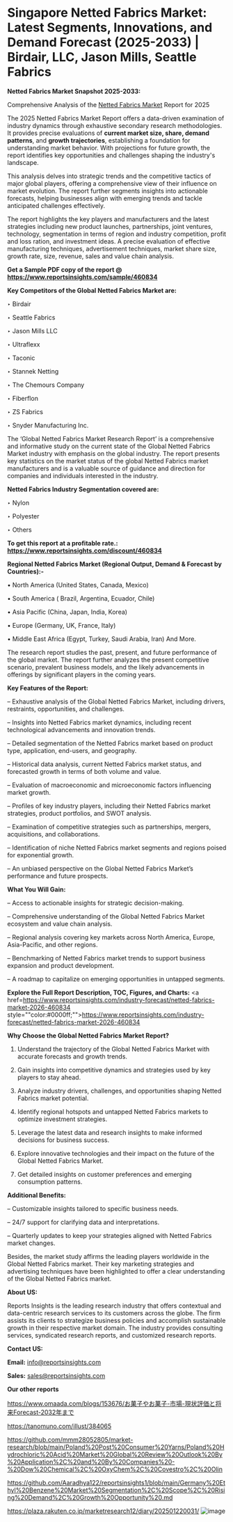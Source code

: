 # Singapore Netted Fabrics Market: Latest Segments, Innovations, and Demand Forecast (2025-2033) | Birdair, LLC, Jason Mills, Seattle Fabrics

<strong>Netted Fabrics Market Snapshot 2025-2033:</strong>

Comprehensive Analysis of the <a href=https://www.reportsinsights.com/sample/460834>Netted Fabrics Market</a> Report for 2025

The 2025 Netted Fabrics Market Report offers a data-driven examination of industry dynamics through exhaustive secondary research methodologies. It provides precise evaluations of <strong>current market size, share, demand patterns</strong>, and <strong>growth trajectories</strong>, establishing a foundation for understanding market behavior. With projections for future growth, the report identifies key opportunities and challenges shaping the industry's landscape.

This analysis delves into strategic trends and the competitive tactics of major global players, offering a comprehensive view of their influence on market evolution. The report further segments insights into actionable forecasts, helping businesses align with emerging trends and tackle anticipated challenges effectively.

The report highlights the key players and manufacturers and the latest strategies including new product launches, partnerships, joint ventures, technology, segmentation in terms of region and industry competition, profit and loss ration, and investment ideas. A precise evaluation of effective manufacturing techniques, advertisement techniques, market share size, growth rate, size, revenue, sales and value chain analysis.

<strong>Get a Sample PDF copy of the report @ <a href=https://www.reportsinsights.com/sample/460834 style=color:#0000ff;>https://www.reportsinsights.com/sample/460834</a></strong>

<strong>Key Competitors of the Global Netted Fabrics Market are:</strong>

‣ Birdair

‣ Seattle Fabrics

‣ Jason Mills LLC

‣ Ultraflexx

‣ Taconic

‣ Stannek Netting

‣ The Chemours Company

‣ Fiberflon

‣ ZS Fabrics

‣ Snyder Manufacturing Inc.

The ‘Global Netted Fabrics Market Research Report’ is a comprehensive and informative study on the current state of the Global Netted Fabrics Market industry with emphasis on the global industry. The report presents key statistics on the market status of the global Netted Fabrics market manufacturers and is a valuable source of guidance and direction for companies and individuals interested in the industry.

<strong>Netted Fabrics Industry Segmentation covered are:</strong>

‣ Nylon

‣ Polyester

‣ Others

<strong>To get this report at a profitable rate.: <a href=https://www.reportsinsights.com/discount/460834 style=color:#0000ff;>https://www.reportsinsights.com/discount/460834</a></strong>

<strong>Regional Netted Fabrics Market (Regional Output, Demand &amp; Forecast by Countries):-</strong>

• North America (United States, Canada, Mexico)

• South America ( Brazil, Argentina, Ecuador, Chile)

• Asia Pacific (China, Japan, India, Korea)

• Europe (Germany, UK, France, Italy)

• Middle East Africa (Egypt, Turkey, Saudi Arabia, Iran) And More.

The research report studies the past, present, and future performance of the global market. The report further analyzes the present competitive scenario, prevalent business models, and the likely advancements in offerings by significant players in the coming years.

<strong>Key Features of the Report:</strong>

– Exhaustive analysis of the Global Netted Fabrics Market, including drivers, restraints, opportunities, and challenges.

– Insights into Netted Fabrics market dynamics, including recent technological advancements and innovation trends.

– Detailed segmentation of the Netted Fabrics market based on product type, application, end-users, and geography.

– Historical data analysis, current Netted Fabrics market status, and forecasted growth in terms of both volume and value.

– Evaluation of macroeconomic and microeconomic factors influencing market growth.

– Profiles of key industry players, including their Netted Fabrics market strategies, product portfolios, and SWOT analysis.

– Examination of competitive strategies such as partnerships, mergers, acquisitions, and collaborations.

– Identification of niche Netted Fabrics market segments and regions poised for exponential growth.

– An unbiased perspective on the Global Netted Fabrics Market’s performance and future prospects.

<strong>What You Will Gain:</strong>

– Access to actionable insights for strategic decision-making.

– Comprehensive understanding of the Global Netted Fabrics Market ecosystem and value chain analysis.

– Regional analysis covering key markets across North America, Europe, Asia-Pacific, and other regions.

– Benchmarking of Netted Fabrics market trends to support business expansion and product development.

– A roadmap to capitalize on emerging opportunities in untapped segments.

<strong>Explore the Full Report Description, TOC, Figures, and Charts:</strong>
<a href=https://www.reportsinsights.com/industry-forecast/netted-fabrics-market-2026-460834 style=""color:#0000ff;"">https://www.reportsinsights.com/industry-forecast/netted-fabrics-market-2026-460834</a>

<strong>Why Choose the Global Netted Fabrics Market Report?</strong>

1. Understand the trajectory of the Global Netted Fabrics Market with accurate forecasts and growth trends.

2. Gain insights into competitive dynamics and strategies used by key players to stay ahead.

3. Analyze industry drivers, challenges, and opportunities shaping Netted Fabrics market potential.

4. Identify regional hotspots and untapped Netted Fabrics markets to optimize investment strategies.

5. Leverage the latest data and research insights to make informed decisions for business success.

6. Explore innovative technologies and their impact on the future of the Global Netted Fabrics Market.

7. Get detailed insights on customer preferences and emerging consumption patterns.

<strong>Additional Benefits:</strong>

– Customizable insights tailored to specific business needs.

– 24/7 support for clarifying data and interpretations.

– Quarterly updates to keep your strategies aligned with Netted Fabrics market changes.

Besides, the market study affirms the leading players worldwide in the Global Netted Fabrics market. Their key marketing strategies and advertising techniques have been highlighted to offer a clear understanding of the Global Netted Fabrics market.

<strong><strong>About US</strong>:</strong>

Reports Insights is the leading research industry that offers contextual and data-centric research services to its customers across the globe. The firm assists its clients to strategize business policies and accomplish sustainable growth in their respective market domain. The industry provides consulting services, syndicated research reports, and customized research reports.

<strong>Contact US:</strong>

<p class=><b>Email:</b> <a href=mailto:info@reportsinsights.com>info@reportsinsights.com</a></p>
<p class=><b>Sales:</b> <a href=mailto:sales@reportsinsights.com>sales@reportsinsights.com</a></p>

<strong>Our other reports</strong>

<a href=https://www.omaada.com/blogs/153676/お菓子やお菓子-市場-現状評価と将来Forecast-2032年まで>https://www.omaada.com/blogs/153676/お菓子やお菓子-市場-現状評価と将来Forecast-2032年まで</a>

<a href=https://tanomuno.com/illust/384065>https://tanomuno.com/illust/384065</a>

<a href=https://github.com/mmm28052805/market-research/blob/main/Poland%20Post%20Consumer%20Yarns/Poland%20Hydrochloric%20Acid%20Market%20Global%20Review%20Outlook%20By%20Application%2C%20and%20By%20Companies%20-%20Dow%20Chemical%2C%20OxyChem%2C%20Covestro%2C%20Olin>https://github.com/mmm28052805/market-research/blob/main/Poland%20Post%20Consumer%20Yarns/Poland%20Hydrochloric%20Acid%20Market%20Global%20Review%20Outlook%20By%20Application%2C%20and%20By%20Companies%20-%20Dow%20Chemical%2C%20OxyChem%2C%20Covestro%2C%20Olin</a>

<a href=https://github.com/Aaradhya122/reportsinsights1/blob/main/Germany%20Ethyl%20Benzene%20Market%20Segmentation%2C%20Scope%2C%20Rising%20Demand%2C%20Growth%20Opportunity%20.md>https://github.com/Aaradhya122/reportsinsights1/blob/main/Germany%20Ethyl%20Benzene%20Market%20Segmentation%2C%20Scope%2C%20Rising%20Demand%2C%20Growth%20Opportunity%20.md</a>

<a href=https://plaza.rakuten.co.jp/marketresearch12/diary/202501220031/>https://plaza.rakuten.co.jp/marketresearch12/diary/202501220031/</a>
![image](https://github.com/user-attachments/assets/7674a938-8281-4ab4-968b-f7527d4ef405)
